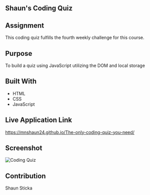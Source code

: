 ## Shaun's Coding Quiz

## Assignment
This coding quiz fulfills the fourth weekly challenge for this course.

## Purpose
To build a quiz using JavaScript utilizing the DOM and local storage

## Built With
* HTML
* CSS
* JavaScript

## Live Application Link
https://mnshaun24.github.io/The-only-coding-quiz-you-need/

## Screenshot
![Coding Quiz](.Assets/Images/Screenshot.PNG)

## Contribution
Shaun Sticka

